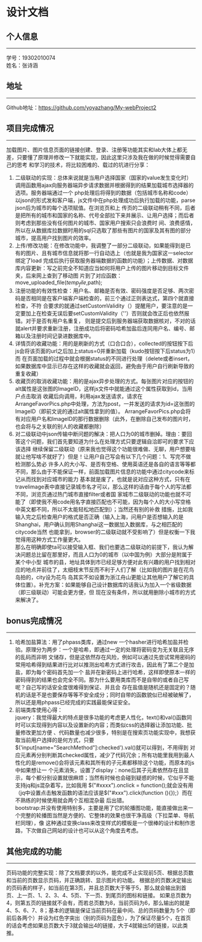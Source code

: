 设计文档
====
## 个人信息
----
学号：19302010074<br>
姓名：张诗涵<br>
## 地址
----
Github地址：https://github.com/yoyazhang/My-webProject2<br>
## 项目完成情况
----
加载图片、图片信息页面的链接创建、登录、注册等功能其实和lab大体上都无差，只要懂了原理并修改一下就能实现，因此这里只涉及我在做的时候觉得需要自己的思考
和学习的技术，将比较困难的、载过的坑进行分享：<br>
1. 二级联动的实现：总体来说就是当用户选择国家（国家的value发生变化时）调用函数用ajax向服务器端异步请求数据并根据得到的结果加载城市选择器的选项。服务器端通过一个
php处理后将得到的数据（包括城市名称和code）以json的形式发和客户端，js文件中在php处理成功后执行加载的功能，parse json后为城市的每个选项赋值。在浏览页和上
传页的二级联动稍有不同，后者是把所有的城市和国家的名称、代号全部拉下来并展示、让用户选择；而后者则考虑到那些没有任何图片的城市、国家用户搜索只会浪费时
间、浪费感情，所以在从数据库拉数据时用的sql只选取了那些有图片的国家及其有图的部分城市，提高用户找到图片的效率。
2. 上传/修改功能：在修改功能中，我调整了一部分二级联动，如果能得到是已有的图片、且有城市信息就将那一行自动选上（也就是我为国家这一selector绑定了load
完成后执行获取服务器端数据的函数的功能）；上传数据、对数据库内容更新：写之前完全不知道应当如何将用户上传的图片移动到目标文件夹，后来网上查到了移动图
片到了对应函数：move_uploaded_file($temp_file,$path);
3. 注册功能的有效性检查：用户名、邮箱是否有效、密码强度是否足够、两次密码是否相同是在客户端客户端检查的，前三个通过正则表达式，第四个就直接检查，不符
合要求的就通过setCustomValidity（）提醒用户，要注意的是一定要加上在检查无误后要setCustomValidity（''）否则就会改正后也依然报错。对于是否有用户名重复，
则是提交后到服务器端获取数据核对，不对的话就alert并要求重新注册，注册成功后将密码哈希加盐后连同用户名、编号、邮箱以及注册时间记录进数据库中。
4. 详情页的收藏功能：用的是刷新的方式（口合口合），collected的按钮按下后js会将该页面的url之后加上status=0并重新加载（kudo按钮按下后status为1）而
在页面加载的过程中就会根据status的不同进行处理（delete或者insert，如果数据库中显示已存在这样的收藏就会返回，避免由于用户自行刷新导致的重复收藏）
5. 收藏页的取消收藏功能：用的是ajax异步处理的方式。每张图片对应的按钮的alt属性是这张图的ImageID，这样js文件中就能通过这个属性获取到id，当用户点击取消
收藏后向调用，利用ajax发送请求，请求在ArrangeFavorPics.php中处理，方法为post，一并发送的请求为id=这张图的ImageID（即前文说的通过alt属性拿到的值）。
ArrangeFavorPics.php会将有对应用户名和ImageID的那行数据删除（此外，在删除自己发布的图片时，也会将与之关联的别人的收藏都删除）
6. 对二级联动中json传输中断问题的解决：把人口为0的城市删掉。理由：要回答这个问题，我们首先要知道为什么在处理方式只要逻辑自洽即可的要求下应该选择
继续保留二级联动（原来我也觉得这个功能很难做、无聊，用户想要啥就让他写啥不就好了）但是！让用户自己写会有以下几个问题：1、写完不做检测那么势必
许多人的大小写、是否有空格、使用英语还是各自的语言等等都不同，那么由于不能保证一样，前面加载图片信息的功能中通过citycode来标记从而找到对应城市的能力
基本就是废了，也就是说对应这种方式，只有在travelimage表中直接记录城市名才可以，那么这样的话由于每个人的写法都不同，浏览页通过热门城市直接filter或者国
家城市二级联动的功能也就不可能了（即使我不用code用名字直接匹配也不可能，因为每个人的大小写空格中英文都不同，所以不太能轻松地匹配到）；当然还有别的补救
措施，比如我输入完之后检查用户的格式是否正确（输入上海，问用户是否想输入的是Shanghai，用户确认则用Shanghai这一数据加入数据库，与之相匹配的citycode当然
也能拿到，browser的二级联动就不受影响了）但是权衡一下我觉得用这种方式工作量更大。<br>
那么在明确即使ta可以接受输入框、我们也要选二级联动的前提下，我认为解决问题总比留在那里好，而且人口为0的城市（以中国为例）大部分是附属于某个中小型
城市的县，地址具体到市已经足够方便对此有兴趣的用户找到相对应的地点并前往了，太细枝末节反而不利于人们了解（比如我的图片是在花鸟岛拍的，city设为花鸟
岛其实不如设置为浙江舟山更能让其他用户了解它的具体位置）。补充方案：如果能够自己设计数据库的话我认为加入一个省级数据（即三级联动）可能会更方便，但
现在没有条件，所以就用删除小城市的方式来解决了。
## bonus完成情况
----
1. 哈希加盐算法：用了phpass类库，通过new 一个hasher进行哈希加盐并检验。原理分为两步：一个是哈希，即通过一定的处理将密码变为无关联且无序的乱码而非明
文储存，但是这依然存在风险，例如可以通过先尝试常用密码的常用哈希得到结果进行比对以推测出哈希方式进行攻击，因此有了第二个是加盐，即为每个密码首先加一个
盐并在新密码上进行哈希，这样即使原本一样的密码得到的结果也会完全不同。那为什么要用类库而不是自带的或者自己写呢？自己写的话安全度很难得到保证、并且会
存在盐值是随机还是固定的？随机的话是不是也要保存等等不安全成分；同时自带的函数貌似已经被破解了，所以还是用phpass已经完成的实践最能保证安全。
2. 前端类库使用心得：<br>
jquery：我觉得最大的特点是很多功能的考虑更人性化，text()和val()函数同时可以实现得到内容以及设置新的内容；而类似css的选择器让添加功能、批量修改更加方便
、代码数量也减少很多，特别是在搜索页功能实现中，我想获取当前用户选择的是何方式，只要$('input[name="SearchMethod"]:checked').val()就可以得到，不用得到
对应元素再分别判断其checked属性，减少了代码冗余；所有功能里我用到最人性化的是remove()会将该元素和其所有的子元素都移除这个功能，而原本的js中如果想让一
个元素消失，设置了display：none后其子元素依然存在且显示，每个都分别设置就很麻烦；当然有时候也会碰到疑惑的时候，它似乎不能支持jq和js混杂着写，比如我用
$("#xxxx").onclick = function();就会没有用（jq中设置点击触发函数的语法应该是$("#xxx").click(function (){});）而在不熟练的时候使用就会两个互相混杂最
后出错。<br>
bootstrap:并没有使用特别多，主要是用了它的轮播图功能，能直接做出来一个完整的轮播图当然是方便的、它整体的效果也很干净高级（下拉菜单、导航栏同理），像
这种通过变换class来改变样式的模板是一个很棒的设计和制作思路，下次做自己网站的设计也可以从这个角度去考虑。
## 其他完成的功能
----
页码功能的完整实现：除了文档要求的以外，能完成不止实现前5页、根据总页数和当前的页数显示页码，并正确跳转、显示图片的功能。
根据总的页数决定输出的页码表的样子，如当前在第3页，并且总页数大于等于5，那么就会输出到首页、上一页、1、2、3、4、5页、下一页、到尾页的图标和链接。
如果总页数为4，则第五页的链接就不会有，而若总页数为8，当前页码为6，那么输出的就是4、5、6、7、8；基本的逻辑是保证当前页码在最中间、总的页码数量为
5个（即前后各两个）并设为红色字突出（别的页码为蓝色），为了保证尽量5个，在首页的话会考虑如果总页数大于3就会输出4的链接，大于4就输出5的链接，以此类推。


